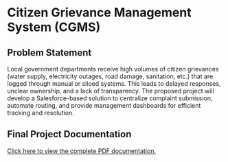# Citizen Grievance Management System (CGMS)

## Problem Statement

Local government departments receive high volumes of citizen grievances (water supply, electricity outages, road damage, sanitation, etc.) that are logged through manual or siloed systems. This leads to delayed responses, unclear ownership, and a lack of transparency. The proposed project will develop a Salesforce-based solution to centralize complaint submission, automate routing, and provide management dashboards for efficient tracking and resolution.

## Final Project Documentation
[Click here to view the complete PDF documentation.](/docs/salesforce%20project-cgms_documentation.pdf)
